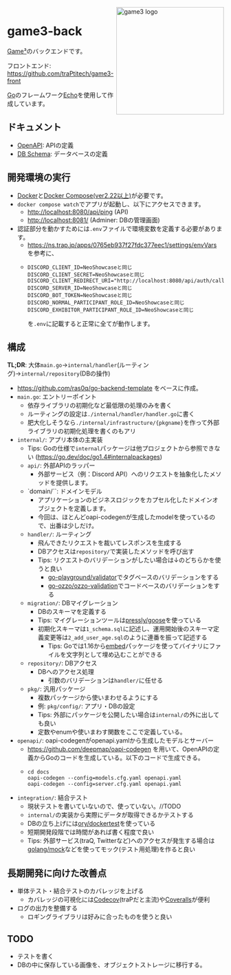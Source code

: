 <img src="https://github.com/traPtitech/game3-front/blob/main/public/favicon.svg" align="right" width="250" alt="game3 logo"/>

# game3-back

[Game³](https://game3.trap.games)のバックエンドです。

フロントエンド: <https://github.com/traPtitech/game3-front>

[Go](https://github.com/golang/go)のフレームワーク[Echo](https://github.com/labstack/echo)を使用して作成しています。

## ドキュメント
- [OpenAPI](https://github.com/traPtitech/game3-back/blob/main/docs/openapi.yaml): APIの定義
- [DB Schema](https://github.com/traPtitech/game3-back/blob/main/docs/db_schema.mmd): データベースの定義

## 開発環境の実行
- [Docker](https://www.docker.com/)と[Docker Compose(ver2.22以上)](https://docs.docker.com/compose/)が必要です。
- `docker compose watch`でアプリが起動し、以下にアクセスできます。
  - <http://localhost:8080/api/ping> (API)
  - <http://localhost:8081/> (Adminer: DBの管理画面)
- 認証部分を動かすためには`.env`ファイルで環境変数を定義する必要があります。
  - <https://ns.trap.jp/apps/0765eb937f27fdc377eec1/settings/envVars> を参考に、
  - ```
    DISCORD_CLIENT_ID=NeoShowcaseと同じ
    DISCORD_CLIENT_SECRET=NeoShowcaseと同じ
    DISCORD_CLIENT_REDIRECT_URI="http://localhost:8080/api/auth/callback"
    DISCORD_SERVER_ID=NeoShowcaseと同じ
    DISCORD_BOT_TOKEN=NeoShowcaseと同じ
    DISCORD_NORMAL_PARTICIPANT_ROLE_ID=NeoShowcaseと同じ
    DISCORD_EXHIBITOR_PARTICIPANT_ROLE_ID=NeoShowcaseと同じ
    ``` 
    を`.env`に記載すると正常に全てが動作します。

## 構成
**TL;DR**: 大体`main.go`→`internal/handler`(ルーティング)→`internal/repository`(DBの操作)
- https://github.com/ras0q/go-backend-template をベースに作成。
- `main.go`: エントリーポイント
  - 依存ライブラリの初期化など最低限の処理のみを書く
  - ルーティングの設定は`./internal/handler/handler.go`に書く
  - 肥大化しそうなら`./internal/infrastructure/{pkgname}`を作って外部ライブラリの初期化処理を書くのもアリ
- `internal/`: アプリ本体の主実装
  - Tips: Goの仕様で`internal`パッケージは他プロジェクトから参照できない (<https://go.dev/doc/go1.4#internalpackages>)
  - `api/`: 外部APIのラッパー
    - 外部サービス（例：Discord API）へのリクエストを抽象化したメソッドを提供します。
  - `domain/``: ドメインモデル
    - アプリケーションのビジネスロジックをカプセル化したドメインオブジェクトを定義します。
    - 今回は、ほとんどoapi-codegenが生成したmodelを使っているので、出番は少しだけ。
  - `handler/`: ルーティング
    - 飛んできたリクエストを裁いてレスポンスを生成する
    - DBアクセスは`repository/`で実装したメソッドを呼び出す
    - Tips: リクエストのバリデーションがしたい場合は↓のどちらかを使うと良い
      - [go-playground/validator](https://github.com/go-playground/validator)でタグベースのバリデーションをする
      - [go-ozzo/ozzo-validation](https://github.com/go-ozzo/ozzo-validation)でコードベースのバリデーションをする
  - `migration/`: DBマイグレーション
    - DBのスキーマを定義する
    - Tips: マイグレーションツールは[pressly/goose](https://github.com/pressly/goose)を使っている
    - 初期化スキーマは`1_schema.sql`に記述し、運用開始後のスキーマ定義変更等は`2_add_user_age.sql`のように連番を振って記述する
      - Tips: Goでは1.16から[embed](https://pkg.go.dev/embed)パッケージを使ってバイナリにファイルを文字列として埋め込むことができる
  - `repository/`: DBアクセス
    - DBへのアクセス処理
      - 引数のバリデーションは`handler/`に任せる
  - `pkg/`: 汎用パッケージ
    - 複数パッケージから使いまわせるようにする
    - 例: `pkg/config/`: アプリ・DBの設定
    - Tips: 外部にパッケージを公開したい場合は`internal/`の外に出しても良い
    - 定数やenumや使いまわす関数をここで定義している。
- `openapi/`: oapi-codegenがopenapi.yamlから生成したモデルとサーバー
  - https://github.com/deepmap/oapi-codegen を用いて、OpenAPIの定義からGoのコードを生成している。以下のコードで生成できる。
  - ```
    cd docs
    oapi-codegen --config=models.cfg.yaml openapi.yaml
    oapi-codegen --config=server.cfg.yaml openapi.yaml
    ```
- `integration/`: 結合テスト
  - 現状テストを書いていないので、使っていない。//TODO
  - `internal/`の実装から実際にデータが取得できるかテストする
  - DBの立ち上げには[ory/dockertest](https://github.com/ory/dockertest)を使っている
  - 短期開発段階では時間があれば書く程度で良い
  - Tips: 外部サービス(traQ, Twitterなど)へのアクセスが発生する場合は[golang/mock](https://github.com/golang/mock)などを使ってモック(テスト用処理)を作ると良い

## 長期開発に向けた改善点
- 単体テスト・結合テストのカバレッジを上げる
  - カバレッジの可視化には[Codecov](https://codecov.io)(traPだと主流)や[Coveralls](https://coveralls.io)が便利
- ログの出力を整備する
  - ロギングライブラリは好みに合ったものを使うと良い

## TODO
- テストを書く
- DBの中に保存している画像を、オブジェクトストレージに移行する。
